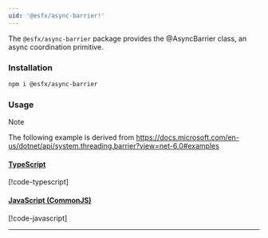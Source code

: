 ```yaml
---
uid: '@esfx/async-barrier!'
---
```


The `@esfx/async-barrier` package provides the @AsyncBarrier class, an async coordination primitive.

### Installation

```sh
npm i @esfx/async-barrier
```

### Usage

> [!NOTE]
> The following example is derived from https://docs.microsoft.com/en-us/dotnet/api/system.threading.barrier?view=net-6.0#examples

#### [TypeScript](#tab/ts)
[!code-typescript[](../examples/usage.ts)]
#### [JavaScript (CommonJS)](#tab/js)
[!code-javascript[](../examples/usage.js)]
***
